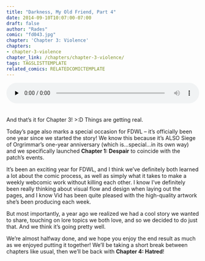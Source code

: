 ```yaml
---
title: "Darkness, My Old Friend, Part 4"
date: 2014-09-10T10:07:00-07:00
draft: false
author: "Rades"
comic: "fd043.jpg"
chapter: 'Chapter 3: Violence'
chapters:
- chapter-3-violence
chapter_link: /chapters/chapter-3-violence/
tags: TAGSLISTTEMPLATE
related_comics: RELATEDCOMICTEMPLATE
---
```


<!--[if lt IE 9]><script>document.createElement('audio');</script><![endif]-->
<audio class="wp-audio-shortcode" id="audio-2029-1" preload="none" style="width: 100%;" controls="controls"><source type="audio/mpeg" src="/media/043.mp3?_=1"><a href="/media/043.mp3">/media/043.mp3</a></audio><br>
<br><br>
And that’s it for Chapter 3!  &gt;:D  Things are getting real.


Today’s page also marks a special occasion for FDWL – it’s officially been one year since we started the story! We know this because it’s ALSO Siege of Orgrimmar’s one-year anniversary (which is…special…in its own way) and we specifically launched **Chapter 1: Despair** to coincide with the patch’s events. 


It’s been an exciting year for FDWL, and I think we’ve definitely both learned a lot about the comic process, as well as simply what it takes to make a weekly webcomic work without killing each other. I know I’ve definitely been really thinking about visual flow and design when laying out the pages, and I know Vid has been quite pleased with the high-quality artwork she’s been producing each week.


But most importantly, a year ago we realized we had a cool story we wanted to share, touching on lore topics we both love, and so we decided to do just that. And we think it’s going pretty well.


We’re almost halfway done, and we hope you enjoy the end result as much as we enjoyed putting it together! We’ll be taking a short break between chapters like usual, then we’ll be back with **Chapter 4: Hatred**!


